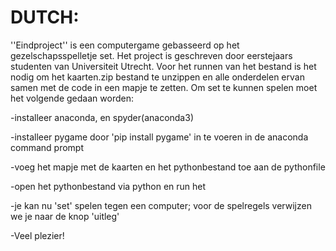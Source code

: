 # DUTCH:
''Eindproject'' is een computergame gebasseerd op het gezelschapsspelletje set. Het project is geschreven door eerstejaars studenten van Universiteit Utrecht. Voor het runnen van het bestand is het nodig om het kaarten.zip bestand te unzippen en alle onderdelen ervan samen met de code in een mapje te zetten.
Om set te kunnen spelen moet het volgende gedaan worden:

-installeer anaconda, en spyder(anaconda3)

-installeer pygame door 'pip install pygame' in te voeren in de anaconda command prompt

-voeg het mapje met de kaarten en het pythonbestand toe aan de pythonfile

-open het pythonbestand via python en run het

-je kan nu 'set' spelen tegen een computer; voor de spelregels verwijzen we je naar de knop 'uitleg'

-Veel plezier!
